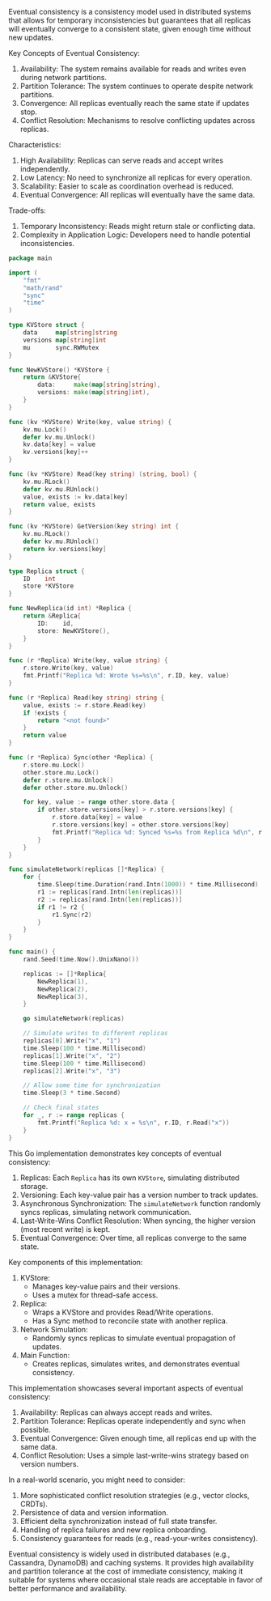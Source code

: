 
Eventual consistency is a consistency model used in distributed systems that allows for temporary inconsistencies but guarantees that all replicas will eventually converge to a consistent state, given enough time without new updates.

Key Concepts of Eventual Consistency:

1. Availability: The system remains available for reads and writes even during network partitions.
2. Partition Tolerance: The system continues to operate despite network partitions.
3. Convergence: All replicas eventually reach the same state if updates stop.
4. Conflict Resolution: Mechanisms to resolve conflicting updates across replicas.

Characteristics:

1. High Availability: Replicas can serve reads and accept writes independently.
2. Low Latency: No need to synchronize all replicas for every operation.
3. Scalability: Easier to scale as coordination overhead is reduced.
4. Eventual Convergence: All replicas will eventually have the same data.

Trade-offs:

1. Temporary Inconsistency: Reads might return stale or conflicting data.
2. Complexity in Application Logic: Developers need to handle potential inconsistencies.

```go
package main

import (
	"fmt"
	"math/rand"
	"sync"
	"time"
)

type KVStore struct {
	data     map[string]string
	versions map[string]int
	mu       sync.RWMutex
}

func NewKVStore() *KVStore {
	return &KVStore{
		data:     make(map[string]string),
		versions: make(map[string]int),
	}
}

func (kv *KVStore) Write(key, value string) {
	kv.mu.Lock()
	defer kv.mu.Unlock()
	kv.data[key] = value
	kv.versions[key]++
}

func (kv *KVStore) Read(key string) (string, bool) {
	kv.mu.RLock()
	defer kv.mu.RUnlock()
	value, exists := kv.data[key]
	return value, exists
}

func (kv *KVStore) GetVersion(key string) int {
	kv.mu.RLock()
	defer kv.mu.RUnlock()
	return kv.versions[key]
}

type Replica struct {
	ID    int
	store *KVStore
}

func NewReplica(id int) *Replica {
	return &Replica{
		ID:    id,
		store: NewKVStore(),
	}
}

func (r *Replica) Write(key, value string) {
	r.store.Write(key, value)
	fmt.Printf("Replica %d: Wrote %s=%s\n", r.ID, key, value)
}

func (r *Replica) Read(key string) string {
	value, exists := r.store.Read(key)
	if !exists {
		return "<not found>"
	}
	return value
}

func (r *Replica) Sync(other *Replica) {
	r.store.mu.Lock()
	other.store.mu.Lock()
	defer r.store.mu.Unlock()
	defer other.store.mu.Unlock()

	for key, value := range other.store.data {
		if other.store.versions[key] > r.store.versions[key] {
			r.store.data[key] = value
			r.store.versions[key] = other.store.versions[key]
			fmt.Printf("Replica %d: Synced %s=%s from Replica %d\n", r.ID, key, value, other.ID)
		}
	}
}

func simulateNetwork(replicas []*Replica) {
	for {
		time.Sleep(time.Duration(rand.Intn(1000)) * time.Millisecond)
		r1 := replicas[rand.Intn(len(replicas))]
		r2 := replicas[rand.Intn(len(replicas))]
		if r1 != r2 {
			r1.Sync(r2)
		}
	}
}

func main() {
	rand.Seed(time.Now().UnixNano())

	replicas := []*Replica{
		NewReplica(1),
		NewReplica(2),
		NewReplica(3),
	}

	go simulateNetwork(replicas)

	// Simulate writes to different replicas
	replicas[0].Write("x", "1")
	time.Sleep(100 * time.Millisecond)
	replicas[1].Write("x", "2")
	time.Sleep(100 * time.Millisecond)
	replicas[2].Write("x", "3")

	// Allow some time for synchronization
	time.Sleep(3 * time.Second)

	// Check final states
	for _, r := range replicas {
		fmt.Printf("Replica %d: x = %s\n", r.ID, r.Read("x"))
	}
}
```
This Go implementation demonstrates key concepts of eventual consistency:

1. Replicas: Each `Replica` has its own `KVStore`, simulating distributed storage.
2. Versioning: Each key-value pair has a version number to track updates.
3. Asynchronous Synchronization: The `simulateNetwork` function randomly syncs replicas, simulating network communication.
4. Last-Write-Wins Conflict Resolution: When syncing, the higher version (most recent write) is kept.
5. Eventual Convergence: Over time, all replicas converge to the same state.

Key components of this implementation:

1. KVStore:
    - Manages key-value pairs and their versions.
    - Uses a mutex for thread-safe access.
2. Replica:
    - Wraps a KVStore and provides Read/Write operations.
    - Has a Sync method to reconcile state with another replica.
3. Network Simulation:
    - Randomly syncs replicas to simulate eventual propagation of updates.
4. Main Function:
    - Creates replicas, simulates writes, and demonstrates eventual consistency.

This implementation showcases several important aspects of eventual consistency:

1. Availability: Replicas can always accept reads and writes.
2. Partition Tolerance: Replicas operate independently and sync when possible.
3. Eventual Convergence: Given enough time, all replicas end up with the same data.
4. Conflict Resolution: Uses a simple last-write-wins strategy based on version numbers.

In a real-world scenario, you might need to consider:

1. More sophisticated conflict resolution strategies (e.g., vector clocks, CRDTs).
2. Persistence of data and version information.
3. Efficient delta synchronization instead of full state transfer.
4. Handling of replica failures and new replica onboarding.
5. Consistency guarantees for reads (e.g., read-your-writes consistency).

Eventual consistency is widely used in distributed databases (e.g., Cassandra, DynamoDB) and caching systems. It provides high availability and partition tolerance at the cost of immediate consistency, making it suitable for systems where occasional stale reads are acceptable in favor of better performance and availability.